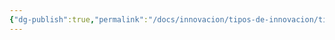 ```yaml
---
{"dg-publish":true,"permalink":"/docs/innovacion/tipos-de-innovacion/tipos-de-innovacion-clay-christensen/innovacion-de-eficiencia/","tags":[[["InnBoK"]],[["content"]]],"noteIcon":""}
---
```

